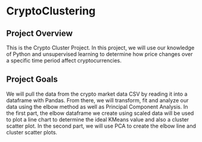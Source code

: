 # CryptoClustering

## Project Overview
This is the Crypto Cluster Project.  In this project, we will use our knowledge of Python and unsupervised learning to determine how price changes over a specific time period affect cryptocurrencies.

## Project Goals

We will pull the data from the crypto market data CSV by reading it into a dataframe with Pandas.  From there, we will transform, fit and analyze our data using the elbow method as well as Principal Component Analysis.  In the first part, the elbow dataframe we create using scaled data will be used to plot a line chart to determine the ideal KMeans value and also a cluster scatter plot.  In the second part, we will use PCA to create the elbow line and cluster scatter plots.
